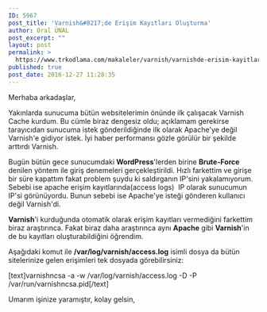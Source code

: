 ```yaml
---
ID: 5967
post_title: 'Varnish&#8217;de Erişim Kayıtları Oluşturma'
author: Oral ÜNAL
post_excerpt: ""
layout: post
permalink: >
  https://www.trkodlama.com/makaleler/varnish/varnishde-erisim-kayitlari-olusturma-5967.html
published: true
post_date: 2016-12-27 11:28:35
---
```

Merhaba arkadaşlar,

Yakınlarda sunucuma bütün websitelerimin önünde ilk çalışacak Varnish Cache kurdum. Bu cümle biraz dengesiz oldu; açıklamam gerekirse tarayıcıdan sunucuma istek gönderildiğinde ilk olarak Apache'ye değil Varnish'e gidiyor istek. İyi haber performansı gözle görülür bir şekilde arttırdı Varnish.

Bugün bütün gece sunucumdaki <strong>WordPress</strong>'lerden birine <strong>Brute-Force</strong> denilen yöntem ile giriş denemeleri gerçekleştirildi. Hızlı farkettim ve girişe bir süre kapattım fakat problem şuydu ki saldırganın IP'sini yakalamıyorum. Sebebi ise apache erişim kayıtlarında(access logs)  IP olarak sunucumun IP'si görünüyordu. Bunun sebebi ise Apache'ye isteği gönderen kullanıcı değil Varnish'di.

<strong>Varnish</strong>'i kurduğunda otomatik olarak erişim kayıtları vermediğini farkettim biraz araştırınca. Fakat biraz daha araştırınca aynı <strong>Apache</strong> gibi <strong>Varnish</strong>'in de bu kayıtları oluşturabildiğini öğrendim.

Aşağıdaki komut ile <strong>/var/log/varnish/access.log</strong> isimli dosya da bütün sitelerinize gelen erişimleri tek dosyada görebilirsiniz:

[text]varnishncsa -a -w /var/log/varnish/access.log -D -P /var/run/varnishncsa.pid[/text]

Umarım işinize yaramıştır, kolay gelsin,